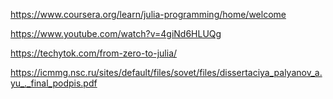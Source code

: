 https://www.coursera.org/learn/julia-programming/home/welcome

https://www.youtube.com/watch?v=4giNd6HLUQg

https://techytok.com/from-zero-to-julia/

https://icmmg.nsc.ru/sites/default/files/sovet/files/dissertaciya_palyanov_a.yu_._final_podpis.pdf

